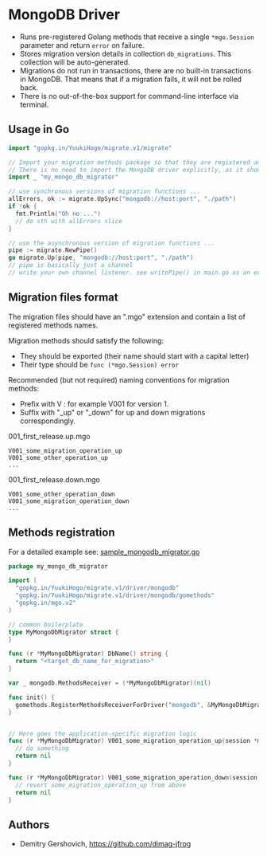 # MongoDB Driver

* Runs pre-registered Golang methods that receive a single `*mgo.Session` parameter and return `error` on failure.
* Stores migration version details in collection ``db_migrations``.
  This collection will be auto-generated.
* Migrations do not run in transactions, there are no built-in transactions in MongoDB.
  That means that if a migration fails, it will not be rolled back.
* There is no out-of-the-box support for command-line interface via terminal.

## Usage in Go

```go
import "gopkg.in/YuukiHogo/migrate.v1/migrate"

// Import your migration methods package so that they are registered and available for the MongoDB driver.
// There is no need to import the MongoDB driver explicitly, as it should already be imported by your migration methods package.
import _ "my_mongo_db_migrator"

// use synchronous versions of migration functions ...
allErrors, ok := migrate.UpSync("mongodb://host:port", "./path")
if !ok {
  fmt.Println("Oh no ...")
  // do sth with allErrors slice
}

// use the asynchronous version of migration functions ...
pipe := migrate.NewPipe()
go migrate.Up(pipe, "mongodb://host:port", "./path")
// pipe is basically just a channel
// write your own channel listener. see writePipe() in main.go as an example.
```

## Migration files format

The migration files should have an ".mgo" extension and contain a list of registered methods names.

Migration methods should satisfy the following:
* They should be exported (their name should start with a capital letter) 
* Their type should be `func (*mgo.Session) error`

Recommended (but not required) naming conventions for migration methods:
* Prefix with V<version> : for example V001 for version 1. 
* Suffix with "_up" or "_down" for up and down migrations correspondingly.

001_first_release.up.mgo
```
V001_some_migration_operation_up
V001_some_other_operation_up
...
```

001_first_release.down.mgo
```
V001_some_other_operation_down
V001_some_migration_operation_down
...
```


## Methods registration

For a detailed example see: [sample_mongodb_migrator.go](https://gopkg.in/YuukiHogo/migrate.v1/blob/v1/driver/mongodb/example/sample_mongdb_migrator.go)

```go
package my_mongo_db_migrator

import (
  "gopkg.in/YuukiHogo/migrate.v1/driver/mongodb"
  "gopkg.in/YuukiHogo/migrate.v1/driver/mongodb/gomethods"
  "gopkg.in/mgo.v2"
)

// common boilerplate
type MyMongoDbMigrator struct {
}

func (r *MyMongoDbMigrator) DbName() string {
  return "<target_db_name_for_migration>"
}

var _ mongodb.MethodsReceiver = (*MyMongoDbMigrator)(nil)

func init() {
  gomethods.RegisterMethodsReceiverForDriver("mongodb", &MyMongoDbMigrator{})
}


// Here goes the application-specific migration logic
func (r *MyMongoDbMigrator) V001_some_migration_operation_up(session *mgo.Session) error {
  // do something
  return nil
}

func (r *MyMongoDbMigrator) V001_some_migration_operation_down(session *mgo.Session) error {
  // revert some_migration_operation_up from above
  return nil
}

```

## Authors

* Demitry Gershovich, https://github.com/dimag-jfrog

